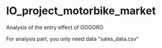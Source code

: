# IO_project_motorbike_market
Analysis of the entry effect of GOGORO

For analysis part, you only need data "sales_data.csv"
